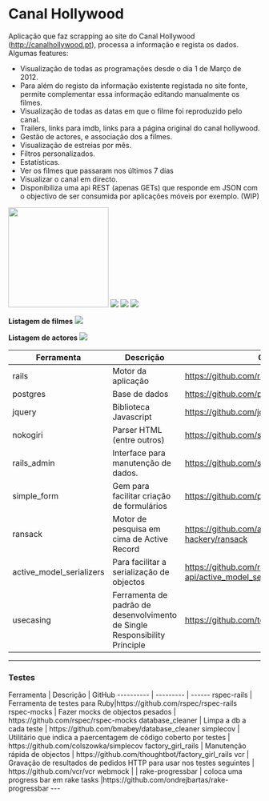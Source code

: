 <h1>Canal Hollywood </h1>

Aplicação que faz scrapping ao site do Canal Hollywood (http://canalhollywood.pt), processa a informação e regista os dados.
Algumas features:
<ul>
  <li>Visualização de todas as programações desde o dia 1 de Março de 2012.</li>
  <li>Para além do registo da informação existente registada no site fonte, permite complementar essa informação editando manualmente os filmes. </li>
  <li>Visualização de todas as datas em que o filme foi reproduzido pelo canal.</li>
  <li>Trailers, links para imdb, links para a página original do canal hollywood.</li>
  <li>Gestão de actores, e associação dos a filmes.</li>
  <li>Visualização de estreias por mês.</li>
  <li>Filtros personalizados.</li>
  <li>Estatísticas.</li>
  <li>Ver os filmes que passaram nos últimos 7 dias</li>
  <li>Visualizar o canal em directo.</li>
  <li>Disponibiliza uma api REST (apenas GETs) que responde em JSON com o objectivo de ser consumida por aplicações móveis por exemplo. (WIP)</li>
</ul>

<img src="https://dl.dropboxusercontent.com/u/2001692/Guia%20Hollywood/programacao.png" style="width: 200px;"/>
<img src="https://dl.dropboxusercontent.com/u/2001692/Guia%20Hollywood/programacao2.png">
<img src="https://dl.dropboxusercontent.com/u/2001692/Guia%20Hollywood/programacao3.png">
<img src="https://dl.dropboxusercontent.com/u/2001692/Guia%20Hollywood/programacao4.png">

<strong>Listagem de filmes</strong>
<img src="https://dl.dropboxusercontent.com/u/2001692/Guia%20Hollywood/movies.png">

<strong>Listagem de actores</strong>
<img src="https://dl.dropboxusercontent.com/u/2001692/Guia%20Hollywood/actors.png">

Ferramenta | Descrição | GitHub
---------- | --------- | ------
rails | Motor da aplicação | https://github.com/rails/rails
postgres | Base de dados | https://github.com/postgres/postgres
jquery | Biblioteca Javascript | https://github.com/jquery/jquery
nokogiri | Parser HTML (entre outros) | https://github.com/sparklemotion/nokogiri
rails_admin | Interface para manutenção de dados. | https://github.com/sferik/rails_admin
simple_form | Gem para facilitar criação de formulários | https://github.com/plataformatec/simple_form
ransack | Motor de pesquisa em cima de Active Record | https://github.com/activerecord-hackery/ransack
active_model_serializers | Para facilitar a serialização de objectos | https://github.com/rails-api/active_model_serializers
usecasing | Ferramenta de padrão de desenvolvimento de Single Responsibility Principle | https://github.com/tdantas/usecasing
---

<h3>Testes</h3>
Ferramenta | Descrição | GitHub
---------- | --------- | ------
  rspec-rails | Ferramenta de testes para Ruby|https://github.com/rspec/rspec-rails
  rspec-mocks | Fazer mocks de objectos pesados | https://github.com/rspec/rspec-mocks
  database_cleaner | Limpa a db a cada teste | https://github.com/bmabey/database_cleaner
  simplecov | Utilitário que indica a paercentagem de código coberto por testes | https://github.com/colszowka/simplecov
  factory_girl_rails | Manutenção rápida de objectos | https://github.com/thoughtbot/factory_girl_rails
  vcr | Gravação de resultados de pedidos HTTP para usar nos testes seguintes | https://github.com/vcr/vcr
  webmock | |
  rake-progressbar | coloca uma progress bar em rake tasks |https://github.com/ondrejbartas/rake-progressbar
---